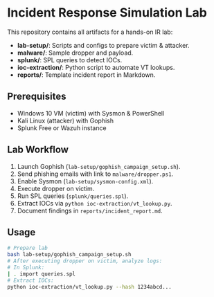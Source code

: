 # Incident Response Simulation Lab

This repository contains all artifacts for a hands-on IR lab:

- **lab-setup/**: Scripts and configs to prepare victim & attacker.
- **malware/**: Sample dropper and payload.
- **splunk/**: SPL queries to detect IOCs.
- **ioc-extraction/**: Python script to automate VT lookups.
- **reports/**: Template incident report in Markdown.

## Prerequisites
- Windows 10 VM (victim) with Sysmon & PowerShell
- Kali Linux (attacker) with Gophish
- Splunk Free or Wazuh instance

## Lab Workflow
1. Launch Gophish (`lab-setup/gophish_campaign_setup.sh`).
2. Send phishing emails with link to `malware/dropper.ps1`.
3. Enable Sysmon (`lab-setup/sysmon-config.xml`).
4. Execute dropper on victim.
5. Run SPL queries (`splunk/queries.spl`).
6. Extract IOCs via `python ioc-extraction/vt_lookup.py`.
7. Document findings in `reports/incident_report.md`.

## Usage
```bash
# Prepare lab
bash lab-setup/gophish_campaign_setup.sh
# After executing dropper on victim, analyze logs:
# In Splunk:
| . import queries.spl
# Extract IOCs:
python ioc-extraction/vt_lookup.py --hash 1234abcd...
